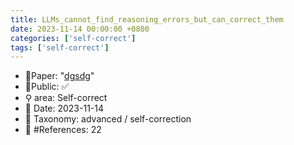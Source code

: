 ```yaml
---
title: LLMs_cannot_find_reasoning_errors_but_can_correct_them
date: 2023-11-14 00:00:00 +0800
categories: ['self-correct']
tags: ['self-correct']
---
```


- 📙Paper: "[dgsdg](dsgfdhgf)"
- 🔑Public: ✅
- ⚲ area: Self-correct
- 📅 Date: 2023-11-14
- 🔎 Taxonomy: advanced / self-correction
- 📝 #References: 22
